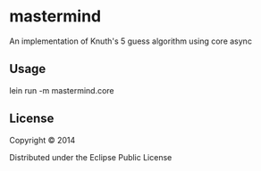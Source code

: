 # mastermind

An implementation of Knuth's 5 guess algorithm using core async

## Usage

lein run -m mastermind.core

## License

Copyright © 2014

Distributed under the Eclipse Public License
